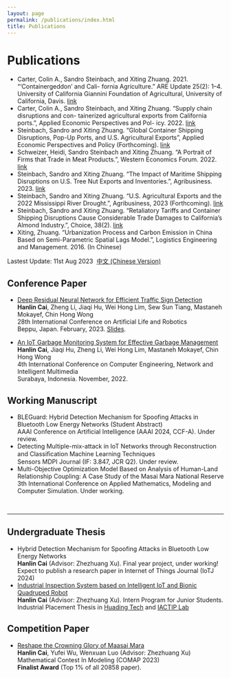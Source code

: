 ```yaml
---
layout: page
permalink: /publications/index.html
title: Publications
---
```


# Publications



- Carter, Colin A., Sandro Steinbach, and Xiting Zhuang. 2021. “‘Containergeddon’ and Cali- fornia Agriculture.” ARE Update 25(2): 1–4. University of California Giannini Foundation of Agricultural, University of California, Davis. [link](https://s.giannini.ucop.edu/uploads/pub/2021/12/20/v25n2_1.pdf)
- Carter, Colin A., Sandro Steinbach, and Xiting Zhuang. “Supply chain disruptions and con- tainerized agricultural exports from California ports.”, Applied Economic Perspectives and Pol- icy. 2022. [link](https://doi.org/10.1002/aepp.13311)
- Steinbach, Sandro and Xiting Zhuang. “Global Container Shipping Disruptions, Pop-Up Ports, and U.S. Agricultural Exports”, Applied Economic Perspectives and Policy (Forthcoming). [link](https://www.google.com/url?sa=t&rct=j&q=&esrc=s&source=web&cd=&ved=2ahUKEwje69eghNX8AhXokYkEHWQsBCAQFnoECBgQAQ&url=https%3A%2F%2Fwww.aeaweb.org%2Fconference%2F2023%2Fprogram%2Fpaper%2F9b9y39sR&usg=AOvVaw3gBn65ltqGdSrvv1mvi78O)
- Schweizer, Heidi, Sandro Steinbach and Xiting Zhuang. “A Portrait of Firms that Trade in Meat Products.”, Western Economics Forum. 2022. [link](https://waeaonline.org/wp-content/uploads/2022/12/WEF-Fall-2022-Issue-20-Volume-2-All-Intro-and-Articles.pdf#page=6)
- Steinbach, Sandro and Xiting Zhuang. “The Impact of Maritime Shipping Disruptions on U.S. Tree Nut Exports and Inventories.”, Agribusiness. 2023. [link](https://doi.org/10.1002/agr.21809)
- Steinbach, Sandro and Xiting Zhuang. “U.S. Agricultural Exports and the 2022 Mississippi River Drought.”, Agribusiness, 2023 (Forthcoming). [link](https://ageconsearch.umn.edu/record/335476/files/26473.pdf)
- Steinbach, Sandro and Xiting Zhuang. “Retaliatory Tariffs and Container Shipping Disruptions Cause Considerable Trade Damages to California’s Almond Industry.”, Choice, 38(2). [link](https://econpapers.repec.org/scripts/redir.pf?u=https%3A%2F%2Fageconsearch.umn.edu%2Frecord%2F337188%2Ffiles%2FSteinbach_Retaliatory_38.pdf;h=repec:ags:aaeach:337188)
- Xiting, Zhuang. “Urbanization Process and Carbon Emission in China Based on Semi-Parametric Spatial Lags Model.”, Logistics Engineering and Management. 2016. (In Chinese)




Lastest Update: 11st Aug 2023&nbsp;  [中文 (Chinese Version)](https://caihanlin.com/file/publications-zh/)

## Conference Paper

- [Deep Residual Neural Network for Efficient Traffic Sign Detection](https://caihanlin.com/mypaper/202302ICAROB.pdf)<br>**Hanlin Cai**, Zheng Li, Jiaqi Hu, Wei Hong Lim, Sew Sun Tiang, Mastaneh Mokayef, Chin Hong Wong<br>28th International Conference on Artificial Life and Robotics<br>Beppu, Japan. February, 2023. [Slides](https://caihanlin.com/mypaper/slides/2023-ICAROB-Pre.pdf).<br>

- [An IoT Garbage Monitoring System for Effective Garbage Management](https://caihanlin.com/mypaper/202208cenim.pdf)<br>**Hanlin Cai**, Jiaqi Hu, Zheng Li, Wei Hong Lim, Mastaneh Mokayef, Chin Hong Wong<br>4th International Conference on Computer Engineering, Network and Intelligent Multimedia<br>Surabaya, Indonesia. November, 2022.<br>

## Working Manuscript

- BLEGuard: Hybrid Detection Mechanism for Spoofing Attacks in Bluetooth Low Energy Networks (Student Abstract)<br>AAAI Conference on Artificial Intelligence (AAAI 2024, CCF-A). Under review.<br>
- Detecting Multiple-mix-attack in IoT Networks through Reconstruction and Classiﬁcation Machine Learning Techniques<br>Sensors MDPI Journal (IF: 3.847, JCR Q2). Under review.<br>
- Multi-Objective Optimization Model Based on Analysis of Human-Land Relationship Coupling: A Case Study of the Masai Mara National Reserve<br>3th International Conference on Applied Mathematics, Modeling and Computer Simulation. Under working.

<br>

---

## Undergraduate Thesis

- Hybrid Detection Mechanism for Spoofing Attacks in Bluetooth Low Energy Networks<br>**Hanlin Cai** (Advisor: Zhezhuang Xu). Final year project, under working!<br>Expect to publish a research paper in Internet of Things Journal (IoTJ 2024)
- [Industrial Inspection System based on Intelligent IoT and Bionic Quadruped Robot](https://caihanlin.com/mypaper/thesis/IP-thesis.pdf)<br>**Hanlin Cai** (Advisor: Zhezhuang Xu). Intern Program for Junior Students.<br>Industrial Placement Thesis in [Huading Tech](http://www.hdim.com.cn/) and [IACTIP Lab](https://dqxy.fzu.edu.cn/info/1023/2571.htm)<br>

## Competition Paper

- [Reshape the Crowning Glory of Maasai Mara](https://caihanlin.com/mypaper/modeling/202302COMAP.pdf)<br>**Hanlin Cai**, Yufei Wu, Wenxuan Luo (Advisor: Zhezhuang Xu)<br>Mathematical Contest In Modeling (COMAP 2023)<br>**Finalist Award** (Top 1% of all 20858 paper).<br>
